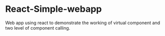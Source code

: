 # React-Simple-webapp
Web app using react to demonstrate the working of virtual component and two level of component calling.
